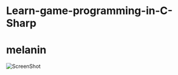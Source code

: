 # Learn-game-programming-in-C-Sharp
# melanin
![ScreenShot](https://cloud.githubusercontent.com/assets/11251798/15454469/36e1909e-2074-11e6-8a4a-a6d159dcbe1a.png)
